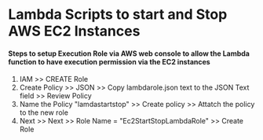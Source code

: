 # Lambda Scripts to start and Stop AWS EC2 Instances 

#### Steps to setup Execution Role via AWS web console to allow the Lambda function to have execution permission via the EC2 instances

1. IAM >> CREATE Role
1. Create Policy >> JSON >> Copy lambdarole.json text to the JSON Text field >> Review Policy
1. Name the Policy "lamdastartstop" >> Create policy >> Attatch the policy to the new role
1. Next >> Next >> Role Name = "Ec2StartStopLambdaRole" >> Create Role
